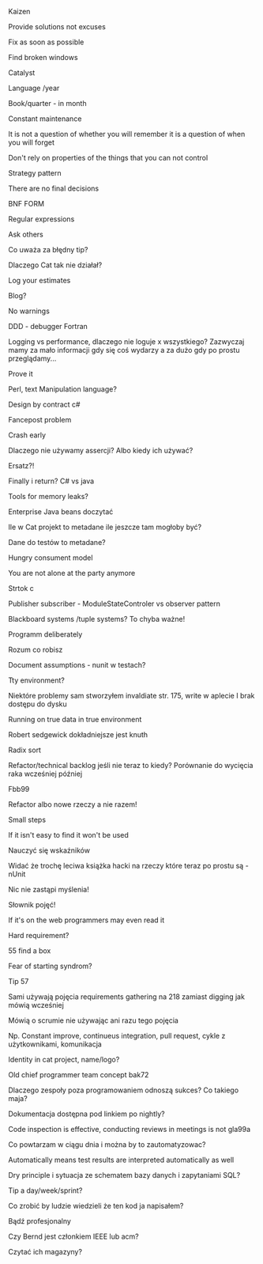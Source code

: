 Kaizen

Provide solutions not excuses

Fix as soon as possible

Find broken windows

Catalyst

Language /year

Book/quarter - in month


Constant maintenance

It is not a question of whether you will remember it is a question of when you will forget

Don't rely on properties of the things that you can not control

Strategy pattern

There are no final decisions

BNF FORM

Regular expressions

Ask others

Co uważa za błędny tip?

Dlaczego Cat tak nie działał?

Log your estimates

Blog?

No warnings

DDD - debugger Fortran

Logging vs performance, dlaczego nie loguje x wszystkiego? Zazwyczaj mamy za mało informacji gdy się coś wydarzy a za dużo gdy po prostu przeglądamy...

Prove it

Perl, text Manipulation language?

Design by contract c#

Fancepost problem

Crash early

Dlaczego nie używamy assercji? Albo kiedy ich używać?

Ersatz?!

Finally i return? C# vs java

Tools for memory leaks?

Enterprise Java beans doczytać

Ile w Cat projekt to metadane ile jeszcze tam mogłoby być?

Dane do testów to metadane?

Hungry consument model

You are not alone at the party anymore

Strtok c

Publisher subscriber - ModuleStateControler vs observer pattern

Blackboard systems /tuple systems? To chyba ważne!

Programm deliberately

Rozum co robisz

Document assumptions - nunit w testach?

Tty environment?

Niektóre problemy sam stworzyłem invaldiate str. 175, write w aplecie I brak dostępu do dysku

Running on true data in true environment

Robert sedgewick dokładniejsze jest knuth

Radix sort

Refactor/technical backlog jeśli nie teraz to kiedy? Porównanie do wycięcia raka wcześniej później

Fbb99

Refactor albo nowe rzeczy a nie razem!

Small steps

If it isn't easy to find it won't be used

Nauczyć się wskaźników

Widać że trochę leciwa książka hacki na rzeczy które teraz po prostu są - nUnit

Nic nie zastąpi myślenia!

Słownik pojęć!

If it's on the web programmers may even read it

Hard requirement?

55 find a box

Fear of starting syndrom?

Tip 57

Sami używają pojęcia requirements gathering na 218 zamiast digging jak mówią wcześniej

Mówią o scrumie nie używając ani razu tego pojęcia

Np. Constant improve, continueus integration, pull request, cykle z użytkownikami, komunikacja

Identity in cat project, name/logo?

Old chief programmer team concept bak72

Dlaczego zespoły poza programowaniem odnoszą sukces? Co takiego maja?

Dokumentacja dostępna pod linkiem po nightly?

Code inspection is effective, conducting reviews in meetings is not gla99a

Co powtarzam w ciągu dnia i można by to zautomatyzowac?

Automatically means test results are interpreted automatically as well

Dry principle i sytuacja ze schematem bazy danych i zapytaniami SQL?

Tip a day/week/sprint?

Co zrobić by ludzie wiedzieli że ten kod ja napisałem?

Bądź profesjonalny

Czy Bernd jest członkiem IEEE lub acm?

Czytać ich magazyny? 